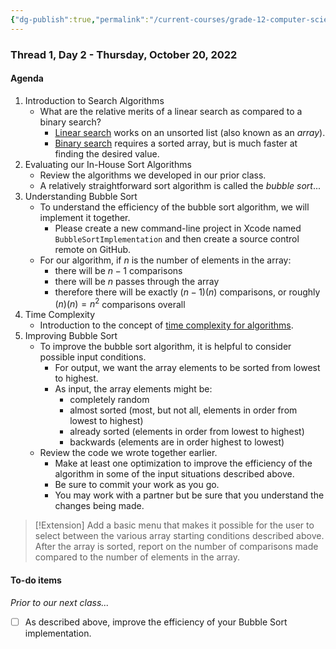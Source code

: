 ```yaml
---
{"dg-publish":true,"permalink":"/current-courses/grade-12-computer-science/thread-1/day-2/","dgHomeLink":false,"dgPassFrontmatter":false}
---
```


### Thread 1, Day 2 - Thursday, October 20, 2022
#### Agenda
1. Introduction to Search Algorithms
	- What are the relative merits of a linear search as compared to a binary search?
		- [Linear search](https://www.youtube.com/watch?v=TwsgCHYmbbA&t=6s) works on an unsorted list (also known as an *array*).
		- [Binary search](https://www.youtube.com/watch?v=T98PIp4omUA&t=6s) requires a sorted array, but is much faster at finding the desired value.
2. Evaluating our In-House Sort Algorithms
	- Review the algorithms we developed in our prior class.
	- A relatively straightforward sort algorithm is called the *bubble sort*...
3. Understanding Bubble Sort
	- To understand the efficiency of the bubble sort algorithm, we will implement it together.
		- Please create a new command-line project in Xcode named `BubbleSortImplementation` and then create a source control remote on GitHub.
	- For our algorithm, if $n$ is the number of elements in the array:
		- there will be $n - 1$ comparisons
		- there will be $n$ passes through the array
		- therefore there will be exactly $(n-1)(n)$ comparisons, or roughly $(n)(n)=n^2$ comparisons overall
4. Time Complexity
	- Introduction to the concept of [time complexity for algorithms](https://www.youtube.com/watch?v=YoZPTyGL2IQ&t=6s).
5. Improving Bubble Sort
	- To improve the bubble sort algorithm, it is helpful to consider possible input conditions.
		- For output, we want the array elements to be sorted from lowest to highest.
		- As input, the array elements might be:
			- completely random
			- almost sorted (most, but not all, elements in order from lowest to highest)
			- already sorted (elements in order from lowest to highest)
			- backwards (elements are in order highest to lowest)
	- Review the code we wrote together earlier.
		- Make at least one optimization to improve the efficiency of the algorithm in some of the input situations described above.
		- Be sure to commit your work as you go.
		- You may work with a partner but be sure that you understand the changes being made.
		
> [!Extension]
> Add a basic menu that makes it possible for the user to select between the various array starting conditions described above. After the array is sorted, report on the number of comparisons made compared to the number of elements in the array.

#### To-do items
*Prior to our next class...*
- [ ] As described above, improve the efficiency of your Bubble Sort implementation.
